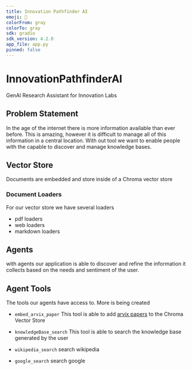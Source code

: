 ```yaml
---
title: Innovation Pathfinder AI
emoji: 🚀
colorFrom: gray
colorTo: gray
sdk: gradio
sdk_version: 4.2.0
app_file: app.py
pinned: false
---
```


# InnovationPathfinderAI
GenAI Research Assistant for Innovation Labs

## Problem Statement
In the age of the internet there is more information available than ever before. This is amazing,
however it is difficult to manage all of this information in a central location. With out tool we 
want to enable people with the capable to discover and manage knowledge bases.

## Vector Store
Documents are embedded and store inside of a Chroma vector store

### Document Loaders
For our vector store we have several loaders
- pdf loaders
- web loaders
- markdown loaders

## Agents

with agents our application is able to discover and refine the information it collects based on
the needs and sentiment of the user.

## Agent Tools
The tools our agents have access to. More is being created

- `embed_arvix_paper` This tool is able to add [arvix papers](https://arxiv.org/) to the Chroma Vector Store

- `knowledgeBase_search` This tool is able to search the knowledge base generated by the user

- `wikipedia_search` search wikipedia

- `google_search` search google